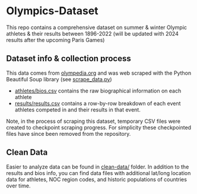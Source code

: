 # Olympics-Dataset

This repo contains a comprehensive dataset on summer & winter Olympic athletes & their results between 1896-2022 (will be updated with 2024 results after the upcoming Paris Games)

## Dataset info & collection process

This data comes from [olympedia.org](https://www.olympedia.org/) and was web scraped with the Python Beautiful Soup library (see [scrape_data.py](./scrape_data.py))

- [athletes/bios.csv](./athletes/bios.csv) contains the raw biographical information on each athlete<br/>
- [results/results.csv](./results/results.csv) contains a row-by-row breakdown of each event athletes competed in and their results in that event.

Note, in the process of scraping this dataset, temporary CSV files were created to checkpoint scraping progress. For simplicity these checkpointed files have since been removed from the repository.

## Clean Data

Easier to analyze data can be found in [clean-data/](./clean-data/) folder. In addition to the results and bios info, you can find data files with additional lat/long location data for athletes, NOC region codes, and historic populations of countries over time.
